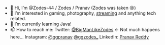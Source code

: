 - 👋 Hi, I’m @Zodes-44 / Zodes / Pranav (Zodes was taken 😢)
- 👀 I’m interested in gaming, photography, [streaming](https://www.twitch.tv/zodes_) and anything tech related. 
- 🌱 I’m currently learning Java!
- 📫 How to reach me:
Twitter: [@BigManLikeZodes](https://twitter.com/BigManLikeZodes) <- Not much happens here...
Instagram: [@ggpranav](https://www.instagram.com/ggpranav/) [@ggzodes_](https://www.instagram.com/ggzodes_)
LinkedIn: [Pranav Reddy](https://www.linkedin.com/in/pranav-reddy-0868a2209/)
                    
                        

<!---
Zodes-44/Zodes-44 is a ✨ special ✨ repository because its `README.md` (this file) appears on your GitHub profile.
You can click the Preview link to take a look at your changes.
--->

